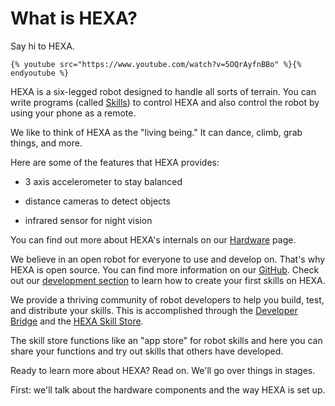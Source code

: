 # What is HEXA?

Say hi to HEXA.

```
{% youtube src="https://www.youtube.com/watch?v=5OQrAyfnBBo" %}{% endyoutube %}
```

HEXA is a six-legged robot designed to handle all sorts of terrain. You can write programs \(called [Skills](/Introduction/hexaskills.md)\) to control HEXA and also control the robot by using your phone as a remote.

We like to think of HEXA as the "living being." It can dance, climb, grab things, and more.

Here are some of the features that HEXA provides:

* 3 axis accelerometer to stay balanced

* distance cameras to detect objects

* infrared sensor for night vision

You can find out more about HEXA's internals on our [Hardware](/Introduction/hardware.md) page.

We believe in an open robot for everyone to use and develop on. That's why HEXA is open source. You can find more information on our [GitHub](/Introduction/github.md). Check out our [development section](/Development/yourfirstskill.md) to learn how to create your first skills on HEXA.

We provide a thriving community of robot developers to help you build, test, and distribute your skills. This is accomplished through the [Developer Bridge](/Development/developerbridge.md) and the [HEXA Skill Store](/Introduction/skillstore.md).

The skill store functions like an "app store" for robot skills and here you can share your functions and try out skills that others have developed.

Ready to learn more about HEXA? Read on. We'll go over things in stages.

First: we'll talk about the hardware components and the way HEXA is set up.

